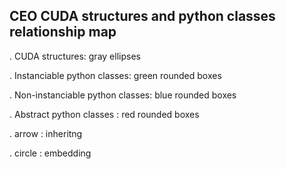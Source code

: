 ## CEO CUDA structures and python classes relationship map

. CUDA structures: gray ellipses

. Instanciable python classes: green rounded boxes

. Non-instanciable python classes: blue rounded boxes

. Abstract python classes : red rounded boxes

. arrow : inheritng

. circle : embedding
